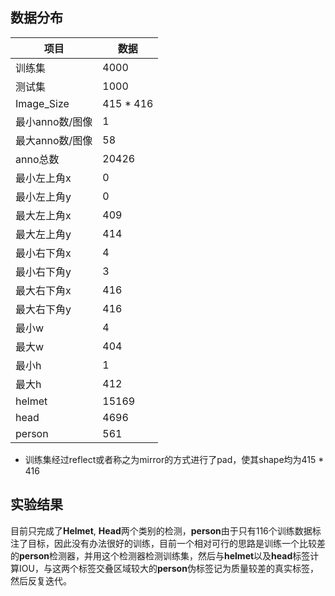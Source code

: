 <!--
 * @Author: HaoZhi
 * @Date: 2022-10-22 18:23:42
 * @LastEditors: HaoZhi
 * @LastEditTime: 2022-10-25 14:55:06
 * @Description: 
-->
## 数据分布


| 项目 | 数据 |
| --- | --- |
| 训练集 | 4000 |
| 测试集 | 1000 |
| Image_Size| 415 * 416 | 
| 最小anno数/图像 | 1 |
| 最大anno数/图像 | 58 |
| anno总数 | 20426 |
| 最小左上角x | 0 |
| 最小左上角y | 0 |
| 最大左上角x | 409 |
| 最大左上角y | 414 |
| 最小右下角x | 4 |
| 最小右下角y | 3 |
| 最大右下角x | 416 |
| 最大右下角y | 416 |
| 最小w | 4 |
| 最大w | 404 |
| 最小h | 1 |
| 最大h | 412 |
| helmet | 15169 |
| head| 4696 |
| person | 561 |


* 训练集经过reflect或者称之为mirror的方式进行了pad，使其shape均为415 * 416

## 实验结果

目前只完成了**Helmet**, **Head**两个类别的检测，**person**由于只有116个训练数据标注了目标，因此没有办法很好的训练，目前一个相对可行的思路是训练一个比较差的**person**检测器，并用这个检测器检测训练集，然后与**helmet**以及**head**标签计算IOU，与这两个标签交叠区域较大的**person**伪标签记为质量较差的真实标签，然后反复迭代。